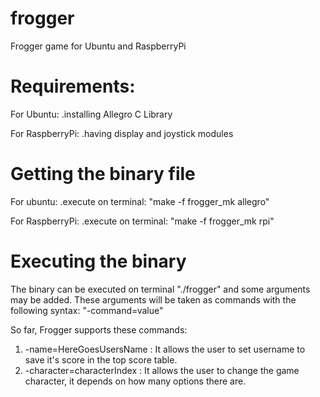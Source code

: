 # frogger

Frogger game for Ubuntu and RaspberryPi

# Requirements:

For Ubuntu:
  .installing Allegro C Library

For RaspberryPi:
  .having display and joystick modules
  
# Getting the binary file

For ubuntu:
  .execute on terminal: "make -f frogger_mk allegro"
  
For RaspberryPi:
  .execute on terminal: "make -f frogger_mk rpi"
  
# Executing the binary

The binary can be executed on terminal "./frogger" and some arguments may be added. These arguments will be taken as commands
with the following syntax:
  "-command=value"
 
So far, Frogger supports these commands:
  1. -name=HereGoesUsersName : It allows the user to set username to save it's score in the top score table.
  2. -character=characterIndex : It allows the user to change the game character, it depends on how many options there are.
 

